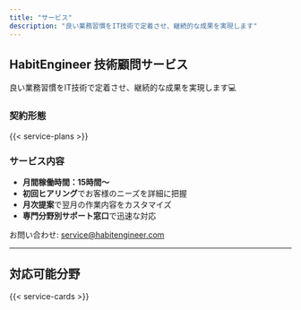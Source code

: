 ```yaml
---
title: "サービス"
description: "良い業務習慣をIT技術で定着させ、継続的な成果を実現します"
---
```


## HabitEngineer 技術顧問サービス

良い業務習慣をIT技術で定着させ、継続的な成果を実現します💻

### 契約形態

{{< service-plans >}}

### サービス内容

- **月間稼働時間：15時間〜**
- **初回ヒアリング**でお客様のニーズを詳細に把握
- **月次提案**で翌月の作業内容をカスタマイズ
- **専門分野別サポート窓口**で迅速な対応

お問い合わせ: service@habitengineer.com

---

## 対応可能分野

{{< service-cards >}}